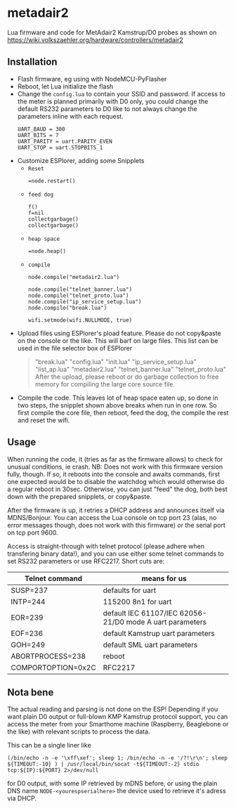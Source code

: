 # metadair2
Lua firmware and code for MetAdair2 Kamstrup/D0 probes as shown on https://wiki.volkszaehler.org/hardware/controllers/metadair2

## Installation

* Flash firmware, eg using with NodeMCU-PyFlasher
* Reboot, let Lua initialize the flash
* Change the `config.lua` to contain your SSID and password. If access to the meter is planned primarily with D0 only, you could change the default RS232 parameters to D0 like to not always change the parameters inline with each request.
  ```
  UART_BAUD = 300
  UART_BITS = 7
  UART_PARITY = uart.PARITY_EVEN
  UART_STOP = uart.STOPBITS_1
  ```
* Customize ESPlorer, adding some Snipplets
  * `Reset` 
    ```
    =node.restart()
    ```
  * `feed dog` 
    ```
    f()
    f=nil
    collectgarbage()
    collectgarbage()
    ```
  * `heap space`
     ```
     =node.heap()
     ```
  * `compile` 
    ```
    node.compile("metadair2.lua") 
    
    node.compile("telnet_banner.lua")
    node.compile("telnet_proto.lua")
    node.compile("ip_service_setup.lua")
    node.compile("break.lua")

    wifi.setmode(wifi.NULLMODE, true)
    ```
* Upload files using ESPlorer's pload feature. Please do not copy&paste on the console or the like. This will barf on large files.
This list can be used in the file selector box of ESPlorer
  > "break.lua" "config.lua" "init.lua" "ip_service_setup.lua" "list_ap.lua" "metadair2.lua" "telnet_banner.lua" "telnet_proto.lua"
After the upload, please reboot or do garbage collection to free memory for compiling the large core source file.
* Compile the code. This leaves lot of heap space eaten up, so done in two steps, the snipplet shown above breaks when run in one row. So first compile the core file, then reboot, feed the dog, the compile the rest and reset the wifi.

## Usage

When running the code, it (tries as far as the firmware allows) to check for unusual conditions, ie crash. NB: Does not work with this firmware version fully, though.
If so, it reboots into the console and awaits commands, first one expected would be to disable the watchdog which would otherwise do a regular reboot in 30sec.
Otherwise, you can just "feed" the dog, both best down with the prepared snipplets, or copy&paste. 

After the firmware is up, it retries a DHCP address and announces itself via MDNS/Bonjour.
You can access the Lua console on tcp port 23 (alas, no error messages though, does not work with this firmware)
or the serial port on tcp port 9600. 

Access is straight-through with telnet protocol (please adhere when transfering binary data!), and you can use either some telnet commands to set RS232 parameters or use RFC2217.
Short cuts are:

Telnet command | means for us
-------------- | ------------
SUSP=237 | defaults for uart
INTP=244 | 115200 8n1 for uart
EOR=239 | default IEC 61107/IEC 62056-21/D0 mode A uart parameters
EOF=236 | default Kamstrup uart parameters
GOH=249 | default SML uart parameters
ABORTPROCESS=238 | reboot
COMPORTOPTION=0x2C | RFC2217

## Nota bene
The actual reading and parsing is not done on the ESP! Depending if you want plain D0 output or full-blown KMP Kamstrup protocol support, you can access the meter from your Smarthome machine (Raspberry, Beaglebone or the like) with relevant scripts to process the data.

This can be a single liner like
```
(/bin/echo -n -e '\xff\xef'; sleep 1; /bin/echo -n -e '/?!\r\n'; sleep ${TIMEOUT:-10} ) | /usr/local/bin/socat -t${TIMEOUT:-2} stdio tcp:${IP}:${PORT} 2>/dev/null
```
for D0 output, with some IP retrieved by mDNS before, or using the plain DNS name `NODE-<yourespserialhere>` the device used to retrieve it's adress via DHCP.

